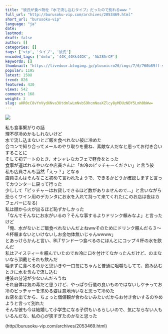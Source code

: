 ```yaml
---
title: "彼氏が食べ物を『水で流し込むタイプ』だったので別れるwww "
full_url: "http://burusoku-vip.com/archives/2053469.html"
short_url: "burusoku-vip"
language: "ja"
date: 
lastmod: 
draft: false
author: []
categories: []
tags: ['vip', 'タイプ', '彼氏']
encoded_tags: ['dmlw', '44K_44Kk44OX', '5b285rCP']
keywords: []
thumbnail: "https://livedoor.blogimg.jp/plusmicro26/imgs/7/6/760b89ff-s.png"
popular: 1195
latest: 1508
trend: 826
featured: 430
views: 542
comments: 168
weight: 3
slug: aHR0cC8vYnVydXNva3UtdmlwLmNvbS9hcmNoaXZlcy8yMDUzNDY5Lmh0bWw=
---
```


![](https://livedoor.blogimg.jp/plusmicro26/imgs/7/6/760b89ff-s.png)

<div><p> 私も食事繋がりの話<br>理不尽冷めかもしれないけど<br>水で流し込まないとご飯を食べれない彼に冷めた<br>合コンで知り合ってメールのやり取りを重ね、素敵な人だなと思ってお付き合いすることに<br>そして初デートのとき、オシャレなカフェで軽食をとった<br>食事が運ばれるやいなや店員さんに「お冷のピッチャーください」と言う彼<br>私も店員さんも当然「えっ？」となる<br>店員さんはそんなこと初めて言われたようで、できるかどうか確認しますと言ってカウンターに戻って行った<br>少しして「ピッチャーはお貸しできるほど数がありませんので…」と言いながら恐らくワイン用のデカンタにお水を入れて持って来てくれた(このお店は夜はカフェバーになる)<br>私は顔から火が出るほど恥ずかしかった<br>「なんでそんなにお水がいるの？そんな事するよりドリンク頼みなよ」と言ったけど<br>「俺、水がないとご飯食べれないんだよねwwそのためにドリンク頼んだら３〜４杯頼まないといけないしお金勿体無いじゃんwwww」<br>とあっけらかんと言い、BLTサンド一つ食べるのにほんとにコップ４杯の水を飲んだ<br>私はアイスティーを頼んでいたのでお冷に口を付けてなかったんだけど、のまないなら頂戴とそれも飲んだ<br>噛まずに食べるのかと思いきや一口毎にちゃんと普通に咀嚼もしてて、飲み込むときに水を含んで流し込む<br>唾液の分泌が少ないんだろうね<br>それ自体は気の毒だと思うけど、やっぱり行儀の良いものではないしケチってお冷のピッチャーを求める姿は意地汚いなと思って冷めた<br>お店を出てから、ちょっと価値観が合わないみたいだからお付き合いするのやめようと言って別れた<br>そんな彼も今は結婚して小学生になる子供もいるらしいので、気にならない人もいるんだな、私の心が狭すぎたのかなと思った </p></div>

(http//burusoku-vip.com/archives/2053469.html)
